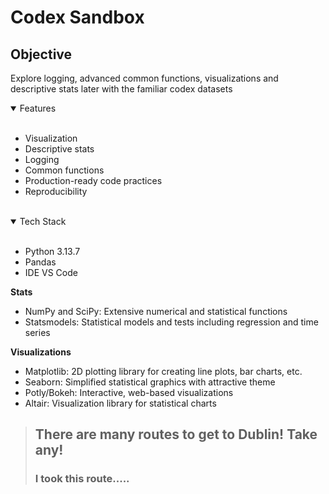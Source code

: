 # Codex Sandbox

## Objective
Explore logging, advanced common functions, visualizations and descriptive stats later with the familiar codex datasets

<details open>
  <summary>Features</summary>  
<br />

- Visualization
- Descriptive stats
- Logging
- Common functions
- Production-ready code practices
- Reproducibility

<br />
</details>

<details open>
  <summary>Tech Stack</summary>  
<br />

- Python 3.13.7
-   Pandas
- IDE VS Code

**Stats**

- NumPy and SciPy: Extensive numerical and statistical functions
- Statsmodels: Statistical models and tests including regression and time series

**Visualizations**

- Matplotlib: 2D plotting library for creating line plots, bar charts, etc.
- Seaborn: Simplified statistical graphics with attractive theme
- Potly/Bokeh: Interactive, web-based visualizations
- Altair: Visualization library for statistical charts
</details>

> ## There are many routes to get to Dublin! Take any!
> ### I took this route.....

<br />


